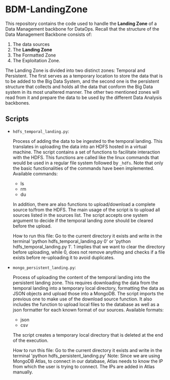 # BDM-LandingZone

This repository contains the code used to handle the **Landing Zone** of a Data Management backbone for DataOps.
Recall that the structure of the Data Management Backbone consists of:
1. The data sources
2. The **Landing Zone**
3. The Formatted Zone
4. The Exploitation Zone.

The Landing Zone is divided into two distinct zones: Temporal and Persistent.
The first serves as a temporary location to store the data that is to be added to the Big Data System, and the second one is the persistent structure that collects and holds all the data that conform the Big Data system in its most unaltered manner. The other two mentioned zones will read from it and prepare the data to be used by the different Data Analysis backbones.

## Scripts

- `hdfs_temporal_landing.py`:

  Process of adding the data to be ingested to the temporal landing. This translates in uploading the data into an HDFS hosted in a virtual 
  machine.
  The script contains a set of functions to facilitate interaction with the HDFS. This functions are called like the linux commands that would be used in a regular file system followed by `_hdfs`. Note that only the basic functionalities of the commands have been implemented.
  Available commands:
  - ls
  - rm
  - du
    
  In addition, there are also functions to upload/download a complete source to/from the HDFS.
  The main usage of the script is to upload all sources listed in the sources list. The script accepts one system argument to decide if the temporal landing zone should be cleared before the upload.

  How to run this file: 
  Go to the current directory it exists and write in the terminal 'python hdfs_temporal_landing.py 0'
  or  'python hdfs_temporal_landing.py 1'. 1 implies that we want to clear the directory before uploading, while 0, does not remove anything and checks if a file exists before re-uploading it to avoid duplicates.


- `mongo_persistent_landing.py`:

  Process of uploading the content of the temporal landing into the persistent landing zone. This requires downloading the data from the temporal landing into a temporary local directory, formatting the data as JSON objects and upload those into a MongoDB.
  The script imports the previous one to make use of the download source function. It also includes the function to upload local files to the database as well as a json formatter for each known format of our sources.
  Available formats:
  - json
  - csv
    
  The script creates a temporary local directory that is deleted at the end of the execution.

  How to run this file: 
  Go to the current directory it exists and write in the terminal 'python hdfs_persistent_landing.py'
  Note: Since we are using MongoDB Atlas, to connect in our database, Atlas needs to know the IP from which the user is trying to connect. The IPs are added in Atlas manually. 